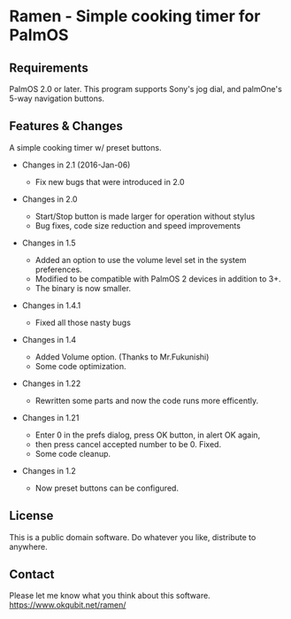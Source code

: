 # Ramen - Simple cooking timer for PalmOS

## Requirements

PalmOS 2.0 or later. 
This program supports Sony's jog dial, and palmOne's 5-way navigation buttons.

## Features & Changes

A simple cooking timer w/ preset buttons.

* Changes in 2.1 (2016-Jan-06)
  * Fix new bugs that were introduced in 2.0

* Changes in 2.0
  * Start/Stop button is made larger for operation without stylus
  * Bug fixes, code size reduction and speed improvements

* Changes in 1.5
  * Added an option to use the volume level set in the system preferences.
  * Modified to be compatible with PalmOS 2 devices in addition to 3+.
  * The binary is now smaller.

* Changes in 1.4.1
  * Fixed all those nasty bugs

* Changes in 1.4
  * Added Volume option. (Thanks to Mr.Fukunishi)
  * Some code optimization.
	
* Changes in 1.22
  * Rewritten some parts and now the code runs more efficently.

* Changes in 1.21
  * Enter 0 in the prefs dialog, press OK button, in alert OK again,
  * then press cancel accepted number to be 0. Fixed.
  * Some code cleanup.

* Changes in 1.2
  * Now preset buttons can be configured.

## License

This is a public domain software. Do whatever you like, distribute to anywhere.

## Contact

Please let me know what you think about this software.
https://www.okqubit.net/ramen/

